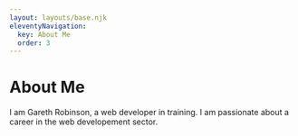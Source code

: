 ```yaml
---
layout: layouts/base.njk
eleventyNavigation:
  key: About Me
  order: 3
---
```

# About Me

I am Gareth Robinson, a web developer in training. I am passionate about a career in the web developement sector.

